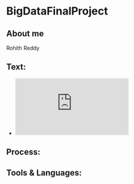 # BigDataFinalProject
## About me
Rohith Reddy
## Text:
- ![An Ideal Husband by Oscar Wilde](https://www.gutenberg.org/files/885/885-0.txt)
## Process:

## Tools & Languages:


